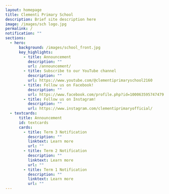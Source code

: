 ```yaml
---
layout: homepage
title: Clementi Primary School
description: Brief site description here
image: /images/sch logo.jpg
permalink: /
notification: ""
sections:
  - hero:
      background: /images/school_front.jpg
      key_highlights:
        - title: Announcement
          description: ""
          url: /announcement/
        - title: Subscribe to our YouTube channel
          description: ""
          url: https://www.youtube.com/@clementiprimaryschool2160
        - title: Follow us on Facebook!
          description: ""
          url: https://www.facebook.com/profile.php?id=100063595747479
        - title: Follow us on Instagram!
          description: ""
          url: https://www.instagram.com/clementiprimaryofficial/
  - textcards:
      title: Announcement
      id: textcards
      cards:
        - title: Term 3 Notification
          description: ""
          linktext: Learn more
          url: ""
        - title: Term 2 Notification
          description: ""
          linktext: Learn more
          url: ""
        - title: Term 1 Notification
          description: ""
          linktext: Learn more
          url: ""
---
```

